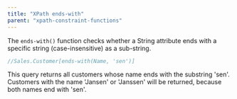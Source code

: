 ```yaml
---
title: "XPath ends-with"
parent: "xpath-constraint-functions"
---
```



The `ends-with()` function checks whether a String attribute ends with a specific string (case-insensitive) as a sub-string.

```java
//Sales.Customer[ends-with(Name, 'sen')]
```

This query returns all customers whose name ends with the substring 'sen'. Customers with the name 'Jansen' or 'Janssen' will be returned, because both names end with 'sen'.
